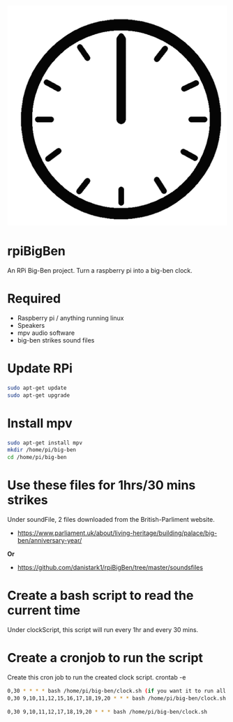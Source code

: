 <p align="center">
    <img src="https://github.com/danistark1/rpiBigBen/blob/master/animatedClock.gif" />
</p>

# rpiBigBen

An RPi Big-Ben project. Turn a raspberry pi into a big-ben clock.

# Required

- Raspberry pi / anything running linux
- Speakers
- mpv audio software
- big-ben strikes sound files

# Update RPi

```bash
sudo apt-get update
sudo apt-get upgrade
```
# Install mpv

```bash
sudo apt-get install mpv
mkdir /home/pi/big-ben
cd /home/pi/big-ben
```

# Use these files for 1hrs/30 mins strikes

Under soundFile, 2 files downloaded from the British-Parliment website.
- https://www.parliament.uk/about/living-heritage/building/palace/big-ben/anniversary-year/

**Or**

- https://github.com/danistark1/rpiBigBen/tree/master/soundsfiles

# Create a bash script to read the current time

Under clockScript, this script will run every 1hr and every 30 mins. 

# Create a cronjob to run the script
Create this cron job to run the created clock script.
crontab -e
```bash
0,30 * * * * bash /home/pi/big-ben/clock.sh (if you want it to run all day)
0,30 9,10,11,12,15,16,17,18,19,20 * * * bash /home/pi/big-ben/clock.sh (certain hours of the day)
```
```bash
0,30 9,10,11,12,17,18,19,20 * * * bash /home/pi/big-ben/clock.sh
```
